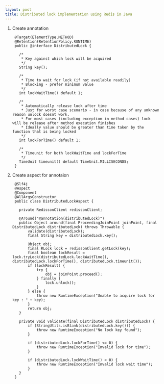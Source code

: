 ```yaml
---
layout: post
title: Distributed lock implementation using Redis in Java
---
```


1. Create annotation



        @Target(ElementType.METHOD)
        @Retention(RetentionPolicy.RUNTIME)
        public @interface DistributedLock {

          /*
           * Key against which lock will be acquired
           */
          String key();

          /*
           * Time to wait for lock (if not available readily)
           * Blocking - prefer minimum value
           */
          int lockWaitTime() default 1;

          /*
           * Automatically release lock after time
           * Just for worst case scenario - in case because of any unknown reason unlock doesnt work.
           * For most cases (including exception in method cases) lock will be release after method execution finishes
           * Ideally value should be greater than time taken by the function that is being locked
           */
          int lockForTime() default 1;

          /*
           * Timeunit for both lockWaitTime and lockForTime
           */
          TimeUnit timeunit() default TimeUnit.MILLISECONDS;
        }
      
      
2. Create aspect for annotaion



        @Slf4j
        @Aspect
        @Component
        @AllArgsConstructor
        public class DistributedLockAspect {

          private RedissonClient redissonClient;

          @Around("@annotation(distributedLock)")
          public Object around(final ProceedingJoinPoint joinPoint, final DistributedLock distributedLock) throws Throwable {
              validate(distributedLock);
              final String key = distributedLock.key();

              Object obj;
              final RLock lock = redissonClient.getLock(key);
              final boolean lockResult = lock.tryLock(distributedLock.lockWaitTime(), distributedLock.lockForTime(), distributedLock.timeunit());
              if (lockResult) {
                  try {
                      obj = joinPoint.proceed();
                  } finally {
                      lock.unlock();
                  }
              } else {
                  throw new RuntimeException("Unable to acquire lock for key : " + key);
              }
              return obj;
          }

          private void validate(final DistributedLock distributedLock) {
              if (StringUtils.isBlank(distributedLock.key())) {
                  throw new RuntimeException("No lock key found");
              }

              if (distributedLock.lockForTime() <= 0) {
                  throw new RuntimeException("Invalid lock for time");
              }

              if (distributedLock.lockWaitTime() < 0) {
                  throw new RuntimeException("Invalid lock wait time");
              }
          }
        }
